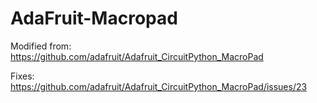 # AdaFruit-Macropad

Modified from: https://github.com/adafruit/Adafruit_CircuitPython_MacroPad

Fixes: https://github.com/adafruit/Adafruit_CircuitPython_MacroPad/issues/23

